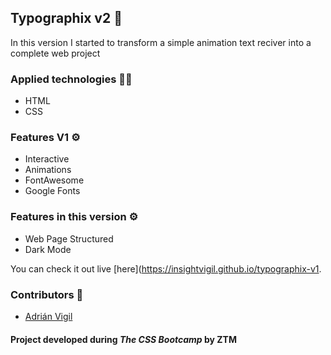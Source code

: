 ## Typographix v2 🚀

In this version I started to transform a simple animation text reciver into a complete web project

### Applied technologies 🧑‍💻
- HTML
- CSS

### Features V1 ⚙️
- Interactive
- Animations
- FontAwesome 
- Google Fonts

### Features in this version ⚙️
- Web Page Structured
- Dark Mode

You can check it out live [here](https://insightvigil.github.io/typographix-v1.

### Contributors 🤝
- [Adrián Vigil](https://github.com/insightvigil)

#### Project developed during _The CSS Bootcamp_ by ZTM





